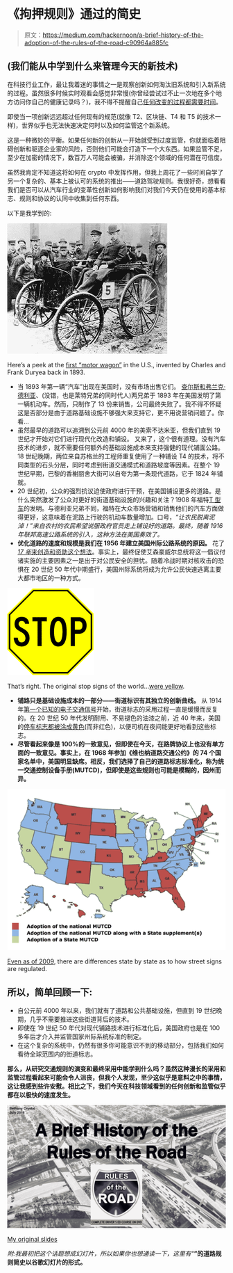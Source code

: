 # 《拘押规则》通过的简史

> 原文：<https://medium.com/hackernoon/a-brief-history-of-the-adoption-of-the-rules-of-the-road-c90964a885fc>

## (我们能从中学到什么来管理今天的新技术)

在科技行业工作，最让我着迷的事情之一是观察创新如何淘汰旧系统和引入新系统的过程。虽然很多时候实时观看会感觉非常慢(你曾经尝试过不止一次地在多个地方访问你自己的健康记录吗？)，我不得不提醒自己[任何改变的过程都需要时间](https://dashboard.healthit.gov/evaluations/data-briefs/non-federal-acute-care-hospital-ehr-adoption-2008-2015.php)。

即使当一项创新远远超过任何现有的规范(就像 T2、区块链、T4 和 T5 的技术一样)，世界似乎也无法快速决定何时以及如何监管这个新系统。

这是一种微妙的平衡。如果任何新的创新从一开始就受到过度监管，你就面临着阻碍创新和驱逐企业家的风险，否则他们可能会打造下一个大东西。如果监管不足，至少在加密的情况下，数百万人可能会被骗，并消除这个领域的任何潜在可信度。

虽然我肯定不知道这将如何在 crypto 中发挥作用，但我上周花了一些时间自学了另一个复杂的、基本上被认可的系统的推出——道路驾驶规则。我很好奇，想看看我们是否可以从汽车行业的变革性创新如何影响我们对我们今天仍在使用的基本标志、规则和协议的认同中收集到任何东西。

以下是我学到的:

![](img/29a0c717a8e9e12a646bf6325668a317.png)

Here’s a peek at the [first “motor wagon”](https://www.britannica.com/biography/Charles-E-Duryea-and-J-Frank-Duryea) in the U.S., invented by Charles and Frank Duryea back in 1893.

*   当 1893 年第一辆“汽车”出现在美国时，没有市场出售它们。
    [查尔斯和弗兰克·德利亚](https://www.britannica.com/biography/Charles-E-Duryea-and-J-Frank-Duryea)、(没错，也是莱特兄弟的同时代人)两兄弟于 1893 年在美国发明了第一辆机动车。然而，只制作了 13 份来销售，公司最终失败了。我不得不怀疑这是否部分是由于道路基础设施不够强大来支持它，更不用说营销问题了。你看…
*   虽然最早的道路可以追溯到公元前 4000 年的美索不达米亚，但我们直到 19 世纪才开始对它们进行现代化改造和铺设。
    又来了，这个很有道理。没有汽车技术的进步，就不需要任何额外的基础设施成本来支持强健的现代铺面公路。18 世纪晚期，两位来自苏格兰的工程师重复使用了一种铺设 T4 的技术，将不同类型的石头分层，同时考虑到街道交通模式和道路坡度等因素。在整个 19 世纪早期，巴黎的香榭丽舍大街可以自夸为第一条现代道路，它于 1824 年铺就。
*   20 世纪初，公众的强烈抗议迫使政府进行干预，在美国铺设更多的道路。是什么突然激发了公众对更好的街道基础设施的兴趣和关注？1908 年福特[T 型车](https://en.wikipedia.org/wiki/Ford_Model_T)的发明。与德利亚兄弟不同，福特在大众市场营销和销售他们的汽车方面做得更好，这意味着在泥路上行驶的机动车数量增加。口号，*“让农民脱离泥淖！”来自农村的农民希望说服政府官员走上铺设好的道路。最终，随着 1916 年联邦高速公路系统的引入，这种方法在美国奏效了。*
*   **优化道路的速度和规模是我们在 1956 年建立美国州际公路系统的原因。** 花了 [*17 年*来创造和资助这个想法](http://mentalfloss.com/article/67990/10-things-you-might-not-know-about-us-interstate-system)。事实上，最终促使艾森豪威尔总统将这一倡议付诸实施的主要因素之一是出于对公民安全的担忧。随着冷战时期对核攻击的恐惧在 20 世纪 50 年代中期盛行，美国州际系统将成为允许公民快速逃离主要大都市地区的一种方式。

![](img/ce94c3e759860a034b5c88dc62ccd281.png)

That’s right. The original stop signs of the world…[were yellow](http://www.trafficsign.us/yellowstop.html).

*   **铺路只是基础设施成本的一部分——街道标识有其独立的创新曲线。** 从 1914 年[第一个已知的电子交通信号](https://www.history.com/this-day-in-history/first-electric-traffic-signal-installed)开始，街道标志的采用过程一直是缓慢而反复的。在 20 世纪 50 年代发明耐用、不易褪色的油漆之前，近 40 年来，美国的[停车标志都被涂成黄色](http://www.trafficsign.us/yellowstop.html)(而非红色)，以便司机在夜间能更好地看到这些标志。
*   **尽管看起来像是 100%的一致意见，但即使在今天，在路牌协议上也没有单方面的一致意见。事实上，在 1968 年参加《维也纳道路交通公约》的 74 个国家名单中，美国明显缺席。相反，我们选择了自己的道路标志标准化，称为统一交通控制设备手册(MUTCD)，但即使是这些规则也可能是模糊的，因州而异。**

![](img/29537cbd72f7e88f09cdc529545b5aab.png)

[Even as of 2009](https://mutcd.fhwa.dot.gov/resources/state_info/index.htm), there are differences state by state as to how street signs are regulated.

## **所以，简单回顾一下:**

*   自公元前 4000 年以来，我们就有了道路和公共基础设施，但直到 19 世纪晚期，几乎不需要推进这些街道背后的技术。
*   即使在 19 世纪 50 年代对现代铺路技术进行标准化后，美国政府也是在 100 多年后才介入并监管国家州际系统标准的制定。
*   在这个复杂的系统中，仍然有很多你可能意识不到的移动部分，包括我们如何看待全球范围内的街道标志。

**那么，从研究交通规则的演变和最终采用中能学到什么吗？虽然这种漫长的采用和监管过程看起来可能会令人沮丧，但我个人发现，至少这似乎是意料之中的事情，这让我感到些许安慰。相比之下，我们今天在科技领域看到的任何创新和监管似乎都在以极快的速度发生。**

![](img/195f67fbdc65f69274b2c9f9c7849973.png)

[My original slides](https://docs.google.com/presentation/d/e/2PACX-1vRquRZmxG38uUDnIFCxBgNit89U50vd3p9QlCDz6yiGA099X_bo6z5WiXzHOFjSxiuSW_ZrnfOk7Wjt/pub?start=false&loop=false&delayms=3000&slide=id.p)

*附:我最初把这个话题想成幻灯片，所以如果你也想通读一下，这里有“*[](https://docs.google.com/presentation/d/e/2PACX-1vRquRZmxG38uUDnIFCxBgNit89U50vd3p9QlCDz6yiGA099X_bo6z5WiXzHOFjSxiuSW_ZrnfOk7Wjt/pub?start=false&loop=false&delayms=3000)**”的道路规则简史以谷歌幻灯片的形式。**